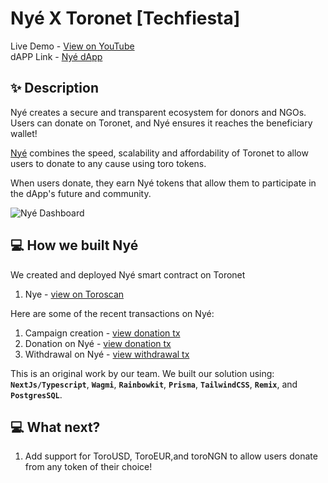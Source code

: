# Nyé X Toronet [Techfiesta]

Live Demo - [View on YouTube](https://www.youtube.com/watch?v=3U5IUajMpEc) <br />
dAPP Link - [Nyé dApp](https://nye-toro.vercel.app) <br />

## ✨ Description

Nyé creates a secure and transparent ecosystem for donors and NGOs. Users can donate on Toronet, and Nyé ensures it reaches the beneficiary wallet!

[Nyé](https://nye-toro.vercel.app) combines the speed, scalability and affordability of Toronet to allow users to donate to any cause using toro tokens.

When users donate, they earn Nyé tokens that allow them to participate in the dApp's future and community.

![Nyé Dashboard](https://nye-toro.vercel.app/img/dashboard-preview.png)

## 💻 How we built Nyé

We created and deployed Nyé smart contract on Toronet

1. Nye - [view on Toroscan](https://testnet.toronet.org/address.html?address=0x85f88714a9Bd14B6Da0c2a96a9D867Fb9c822FB3)

Here are some of the recent transactions on Nyé:

1.  Campaign creation - [view donation tx](https://testnet.toronet.org/address.html?address=0x85f88714a9Bd14B6Da0c2a96a9D867Fb9c822FB3)
2.  Donation on Nyé - [view donation tx](https://testnet.toronet.org/address.html?address=0x85f88714a9Bd14B6Da0c2a96a9D867Fb9c822FB3)
3.  Withdrawal on Nyé - [view withdrawal tx](https://testnet.toronet.org/address.html?address=0x85f88714a9Bd14B6Da0c2a96a9D867Fb9c822FB3)

This is an original work by our team. We built our solution using: **`NextJs/Typescript`**, **`Wagmi`**, **`Rainbowkit`**, **`Prisma`**, **`TailwindCSS`**, **`Remix`**, and **`PostgresSQL`**.

## 💻 What next?

1. Add support for ToroUSD, ToroEUR,and toroNGN to allow users donate from any token of their choice!
